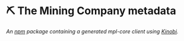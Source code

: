 # ⛏ The Mining Company metadata

*An [npm](https://www.npmjs.com) package containing a generated mpl-core client using [Kinobi](https://github.com/kinobi-so/kinobi).*

